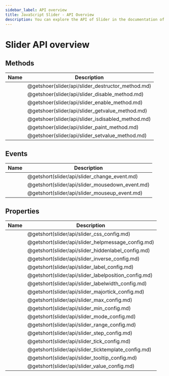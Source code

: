 ```yaml
---
sidebar_label: API overview
title: JavaScript Slider - API Overview 
description: You can explore the API of Slider in the documentation of the DHTMLX JavaScript UI library. Browse developer guides and API reference, try out code examples and live demos, and download a free 30-day evaluation version of DHTMLX Suite 7.
---
```


# Slider API overview

## Methods

| Name                                       | Description                                       |
| ------------------------------------------ | ------------------------------------------------- |
| [](slider/api/slider_destructor_method.md) | @getshoer(slider/api/slider_destructor_method.md) |
| [](slider/api/slider_disable_method.md)    | @getshoer(slider/api/slider_disable_method.md)    |
| [](slider/api/slider_enable_method.md)     | @getshoer(slider/api/slider_enable_method.md)     |
| [](slider/api/slider_getvalue_method.md)   | @getshoer(slider/api/slider_getvalue_method.md)   |
| [](slider/api/slider_isdisabled_method.md) | @getshoer(slider/api/slider_isdisabled_method.md) |
| [](slider/api/slider_paint_method.md)      | @getshoer(slider/api/slider_paint_method.md)      |
| [](slider/api/slider_setvalue_method.md)   | @getshoer(slider/api/slider_setvalue_method.md)   |

## Events

| Name                                     | Description                                     |
| ---------------------------------------- | ----------------------------------------------- |
| [](slider/api/slider_change_event.md)    | @getshort(slider/api/slider_change_event.md)    |
| [](slider/api/slider_mousedown_event.md) | @getshort(slider/api/slider_mousedown_event.md) |
| [](slider/api/slider_mouseup_event.md)   | @getshort(slider/api/slider_mouseup_event.md)   |

## Properties

| Name                                          | Description                                          |
| --------------------------------------------- | ---------------------------------------------------- |
| [](slider/api/slider_css_config.md)           | @getshort(slider/api/slider_css_config.md)           |
| [](slider/api/slider_helpmessage_config.md)   | @getshort(slider/api/slider_helpmessage_config.md)   |
| [](slider/api/slider_hiddenlabel_config.md)   | @getshort(slider/api/slider_hiddenlabel_config.md)   |
| [](slider/api/slider_inverse_config.md)       | @getshort(slider/api/slider_inverse_config.md)       |
| [](slider/api/slider_label_config.md)         | @getshort(slider/api/slider_label_config.md)         |
| [](slider/api/slider_labelposition_config.md) | @getshort(slider/api/slider_labelposition_config.md) |
| [](slider/api/slider_labelwidth_config.md)    | @getshort(slider/api/slider_labelwidth_config.md)    |
| [](slider/api/slider_majortick_config.md)     | @getshort(slider/api/slider_majortick_config.md)     |
| [](slider/api/slider_max_config.md)           | @getshort(slider/api/slider_max_config.md)           |
| [](slider/api/slider_min_config.md)           | @getshort(slider/api/slider_min_config.md)           |
| [](slider/api/slider_mode_config.md)          | @getshort(slider/api/slider_mode_config.md)          |
| [](slider/api/slider_range_config.md)         | @getshort(slider/api/slider_range_config.md)         |
| [](slider/api/slider_step_config.md)          | @getshort(slider/api/slider_step_config.md)          |
| [](slider/api/slider_tick_config.md)          | @getshort(slider/api/slider_tick_config.md)          |
| [](slider/api/slider_ticktemplate_config.md)  | @getshort(slider/api/slider_ticktemplate_config.md)  |
| [](slider/api/slider_tooltip_config.md)       | @getshort(slider/api/slider_tooltip_config.md)       |
| [](slider/api/slider_value_config.md)         | @getshort(slider/api/slider_value_config.md)         |
